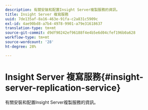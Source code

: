 ```yaml
---
description: 有關安裝和配置Insight Server複製服務的資訊。
title: Insight Server 複寫服務
uuid: 7de135af-8a16-463e-91fa-c2a831c5909c
exl-id: 4ae90bd8-a7b4-4978-9901-a79e31618637
translation-type: tm+mt
source-git-commit: d9df90242ef96188f4e4b5e6d04cfef196b0a628
workflow-type: tm+mt
source-wordcount: '28'
ht-degree: 28%

---
```


# Insight Server 複寫服務{#insight-server-replication-service}

有關安裝和配置Insight Server複製服務的資訊。
